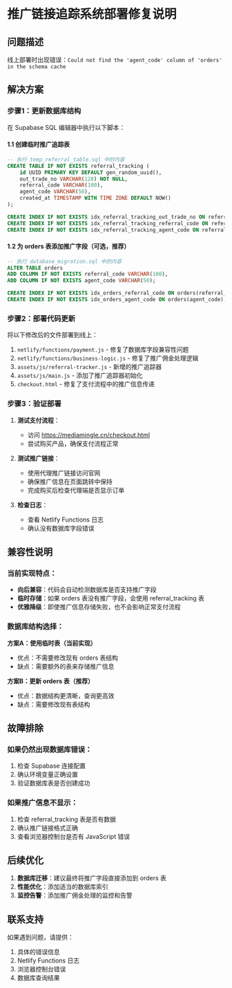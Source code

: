 # 推广链接追踪系统部署修复说明

## 问题描述
线上部署时出现错误：`Could not find the 'agent_code' column of 'orders' in the schema cache`

## 解决方案

### 步骤1：更新数据库结构

在 Supabase SQL 编辑器中执行以下脚本：

#### 1.1 创建临时推广追踪表
```sql
-- 执行 temp_referral_table.sql 中的内容
CREATE TABLE IF NOT EXISTS referral_tracking (
    id UUID PRIMARY KEY DEFAULT gen_random_uuid(),
    out_trade_no VARCHAR(128) NOT NULL,
    referral_code VARCHAR(100),
    agent_code VARCHAR(50),
    created_at TIMESTAMP WITH TIME ZONE DEFAULT NOW()
);

CREATE INDEX IF NOT EXISTS idx_referral_tracking_out_trade_no ON referral_tracking(out_trade_no);
CREATE INDEX IF NOT EXISTS idx_referral_tracking_referral_code ON referral_tracking(referral_code);
CREATE INDEX IF NOT EXISTS idx_referral_tracking_agent_code ON referral_tracking(agent_code);
```

#### 1.2 为 orders 表添加推广字段（可选，推荐）
```sql
-- 执行 database_migration.sql 中的内容
ALTER TABLE orders 
ADD COLUMN IF NOT EXISTS referral_code VARCHAR(100),
ADD COLUMN IF NOT EXISTS agent_code VARCHAR(50);

CREATE INDEX IF NOT EXISTS idx_orders_referral_code ON orders(referral_code);
CREATE INDEX IF NOT EXISTS idx_orders_agent_code ON orders(agent_code);
```

### 步骤2：部署代码更新

将以下修改后的文件部署到线上：

1. `netlify/functions/payment.js` - 修复了数据库字段兼容性问题
2. `netlify/functions/business-logic.js` - 修复了推广佣金处理逻辑
3. `assets/js/referral-tracker.js` - 新增的推广追踪器
4. `assets/js/main.js` - 添加了推广追踪器初始化
5. `checkout.html` - 修复了支付流程中的推广信息传递

### 步骤3：验证部署

1. **测试支付流程**：
   - 访问 https://mediamingle.cn/checkout.html
   - 尝试购买产品，确保支付流程正常

2. **测试推广链接**：
   - 使用代理推广链接访问官网
   - 确保推广信息在页面跳转中保持
   - 完成购买后检查代理端是否显示订单

3. **检查日志**：
   - 查看 Netlify Functions 日志
   - 确认没有数据库字段错误

## 兼容性说明

### 当前实现特点：
- **向后兼容**：代码会自动检测数据库是否支持推广字段
- **临时存储**：如果 orders 表没有推广字段，会使用 referral_tracking 表
- **优雅降级**：即使推广信息存储失败，也不会影响正常支付流程

### 数据库结构选择：

**方案A：使用临时表（当前实现）**
- 优点：不需要修改现有 orders 表结构
- 缺点：需要额外的表来存储推广信息

**方案B：更新 orders 表（推荐）**
- 优点：数据结构更清晰，查询更高效
- 缺点：需要修改现有表结构

## 故障排除

### 如果仍然出现数据库错误：
1. 检查 Supabase 连接配置
2. 确认环境变量正确设置
3. 验证数据库表是否创建成功

### 如果推广信息不显示：
1. 检查 referral_tracking 表是否有数据
2. 确认推广链接格式正确
3. 查看浏览器控制台是否有 JavaScript 错误

## 后续优化

1. **数据库迁移**：建议最终将推广字段直接添加到 orders 表
2. **性能优化**：添加适当的数据库索引
3. **监控告警**：添加推广佣金处理的监控和告警

## 联系支持

如果遇到问题，请提供：
1. 具体的错误信息
2. Netlify Functions 日志
3. 浏览器控制台错误
4. 数据库查询结果

